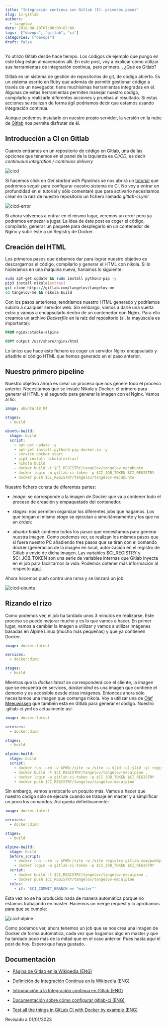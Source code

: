 ```yaml
---
title: "Integración continua con Gitlab (I): primeros pasos"
slug: ic-gitlab
authors:
  - tangelov
date: 2018-08-10T07:00:00+02:00
tags:  ["devops", "gitlab", "ci"]
categories: ["devops"]
draft: false
---
```


Yo utilizo Gitlab desde hace tiempo. Los códigos de ejemplo que pongo en este blog están almacenados allí. En este post, voy a explicar cómo utilizar sus herramientas de integración continua, pero primero... ¿Qué es Gitlab?

Gitlab es un sistema de gestión de repositorios de git, de código abierto. Es un sistema escrito en Ruby que además de permitir gestionar código a través de un navegador, tiene muchísimas herramientas integradas en él. Algunas de estas herramientas permiten manejar nuestro código, compilarlo y realizarle diferentes acciones y pruebas al resultado. Si estas acciones se realizan de forma ágil podríamos decir que estamos usando integración continua.

Aunque podemos instalarlo en nuestro propio servidor, la versión en la nube de [Gitlab](https://gitlab.com/users/sign_in) nos permite disfrutar de él.

<!--more-->

## Introducción a CI en Gitlab
Cuando entramos en un repositorio de código en Gitlab, una de las opciones que tenemos en el panel de la izquierda es _CI/CD_, es decir _continuous integration / continuos delivery_

![cicd](https://storage.googleapis.com/tangelov-data/images/0012-00.png)

Si hacemos click en _Get started with Pipelines_ se nos abrirá un [tutorial](https://docs.gitlab.com/ee/ci/quick_start/index.html) que podremos seguir para configurar nuestro sistema de CI. No voy a entrar en profundidad en el tutorial y sólo comentaré que para activarlo necesitamos crear en la raíz de nuestro repositorio un fichero llamado _gitlab-ci.yml_

![cicd-error](https://storage.googleapis.com/tangelov-data/images/0012-01.png)

Si ahora volvemos a entrar en el mismo lugar, veremos un error pero ya podremos empezar a jugar. La idea de éste post es coger el código, compilarlo, generar un paquete para desplegarlo en un contenedor de Nginx y subir éste a un Registry de Docker.

## Creación del HTML
Los primeros pasos que debemos dar para lograr nuestro objetivo es descargarnos el código, compilarlo y generar el HTML con nikola. Si lo hicieramos en una máquina nueva, haríamos lo siguiente:

```bash
sudo apt-get update && sudo install python3-pip -y
pip3 install nikola[extras]
git clone https://gitlab.com/tangelov/tangelov-me
cd tangelov-me && nikola build
```

Con los pasos anteriores, tendríamos nuestro HTML generado y podríamos subirlo a cualquier servidor web. Sin embargo, vamos a darle una vuelta extra y vamos a encapsularlo dentro de un contenedor con Nginx. Para ello creamos un archivo _Dockerfile_ en la raíz del repositorio (si, la mayúscula es importante):

```Dockerfile
FROM nginx:stable-alpine

COPY output /usr/share/nginx/html
```

Lo único que hace este fichero es coger un servidor Nginx encapsulado y añadirle el código HTML que hemos generado en el paso anterior.


## Nuestro primero pipeline
Nuestro objetivo ahora es crear un proceso que nos genere todo el proceso anterior. Necesitamos que se instale Nikola y Docker: el primero para generar el HTML y el segundo para generar la imagen con el Nginx. Vamos al lío:

```yml
image: ubuntu:18.04

stages:
  - build

ubuntu-build:
  stage: build
  script:
    - apt-get update -y
    - apt-get install python3-pip docker.io -y
    - service docker start
    - pip3 install nikola[extras]
    - nikola build
    - docker build -t $CI_REGISTRY/tangelov/tangelov-me:ubuntu .
    - docker login -u gitlab-ci-token -p $CI_JOB_TOKEN $CI_REGISTRY
    - docker push $CI_REGISTRY/tangelov/tangelov-me:ubuntu
```

Nuestro fichero consta de diferentes partes:

* _image_: se corresponde a la imagen de Docker que va a contener todo el proceso de creación y empaquetado del contenedor.

* _stages_: nos permiten organizar los diferentes jobs que hagamos. Los que tengan el mismo _stage_ se ejecutan a simultáneamente y los que no en orden:

* _ubuntu-build_: contiene todos los pasos que necesitamos para generar nuestra imagen. Como podemos ver, se realizan los mismos pasos que si fuera nuestro PC añadiendo tres pasos que se tiran con el comando docker (generación de la imagen en local, autorización en el registro de Gitlab y envío de dicha imagen. Las variables $CI\_REGISTRY y $CI\_JOB\_TOKEN son una serie de variables internas que Gitlab inyecta en el job para facilitarnos la vida. Podemos obtener más información al respecto [aquí](https://docs.gitlab.com/ee/ci/variables/).

Ahora hacemos push contra una rama y se lanzará un job:

![cicd-ubuntu](https://storage.googleapis.com/tangelov-data/images/0012-02.png)


## Rizando el rizo
Como podemos ver, el job ha tardado unos 3 minutos en realizarse. Este proceso se puede mejorar mucho y es lo que vamos a hacer. En primer lugar, vamos a cambiar la imagen a utilizar y vamos a utilizar imágenes basadas en Alpine Linux (mucho más pequeñas) y que ya contienen Docker. 

```yml
image: docker:latest

services:
  - docker:dind

stages:
  - build
```

Mientras que la _docker:latest_ se corresponderá con el cliente, la imagen que se encuentra en services, _docker:dind_ es una imagen que contiene el demonio y es accesible desde otras imágenes. Entonces ahora sólo necesitamos una imagen que contenga nikola. Voy a utilizar una de [Olaf Meeuwissen](https://gitlab.com/paddy-hack/nikola/container_registry) que también está en Gitlab para generar el código. Nuestro .gitlab-ci.yml es actualmente así:

```yml
image: docker:latest

services:
  - docker:dind

stages:
  - build

alpine-build:
  stage: build
  script:
    - docker run --rm -v $PWD:/site -w /site -u $(id -u):$(id -g) registry.gitlab.com/paddy-hack/nikola nikola build
    - docker build -t $CI_REGISTRY/tangelov/tangelov-me:alpine .
    - docker login -u gitlab-ci-token -p $CI_JOB_TOKEN $CI_REGISTRY
    - docker push $CI_REGISTRY/tangelov/tangelov-me:alpine
```

Sin embargo, vamos a retocarlo un poquito más. Vamos a hacer que nuestro código sólo se ejecute cuando se trabaje en master y a simplificar un poco los comandos. Así queda definitivamente:

```yml
image: docker:latest

services:
  - docker:dind

stages:
  - build

alpine-build:
  stage: build
  before_script:
    - docker run --rm -v $PWD:/site -w /site registry.gitlab.com/paddy-hack/nikola nikola build
    - docker login -u gitlab-ci-token -p $CI_JOB_TOKEN $CI_REGISTRY
  script:
    - docker build -t $CI_REGISTRY/tangelov/tangelov-me:alpine .
    - docker push $CI_REGISTRY/tangelov/tangelov-me:alpine
  rules:
    - if: '$CI_COMMIT_BRANCH == "master"'
```

Esta vez no se ha producido nada de manera automática porque no estamos trabajando en master. Hacemos un merge request y lo aprobamos para que se cumpla:

![cicd-alpine](https://storage.googleapis.com/tangelov-data/images/0012-03.png)

Como podemos ver, ahora tenemos un job que se nos crea una imagen de Docker de forma automática, cada vez que hagamos algo en master y que ha tardado poco más de la mitad que en el caso anterior. Pues hasta aquí el post de hoy. Espero que haya gustado.


## Documentación

* [Página de Gitlab en la Wikipedia (ENG)](https://en.wikipedia.org/wiki/GitLab)

* [Definición de Integración Continua en la Wikipedia (ENG)](https://en.wikipedia.org/wiki/Continuous_integration)

* [Introducción a la Integración continua en Gitlab (ENG)](https://about.gitlab.com/stages-devops-lifecycle/continuous-integration/)

* [Documentación sobre cómo configurar gitlab-ci (ENG)](https://docs.gitlab.com/ee/ci/yaml/)

* [Test all the things in GitLab CI with Docker by example (ENG)](https://about.gitlab.com/2018/02/05/test-all-the-things-gitlab-ci-docker-examples/)


Revisado a 01/01/2023
